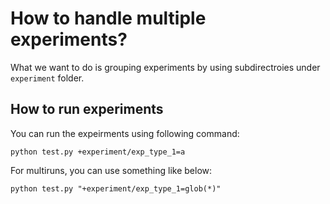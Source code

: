 # How to handle multiple experiments?

What we want to do is grouping experiments by using subdirectroies under `experiment` folder.

## How to run experiments

You can run the expeirments using following command:

```
python test.py +experiment/exp_type_1=a
```

For multiruns, you can use something like below:

```
python test.py "+experiment/exp_type_1=glob(*)"
```